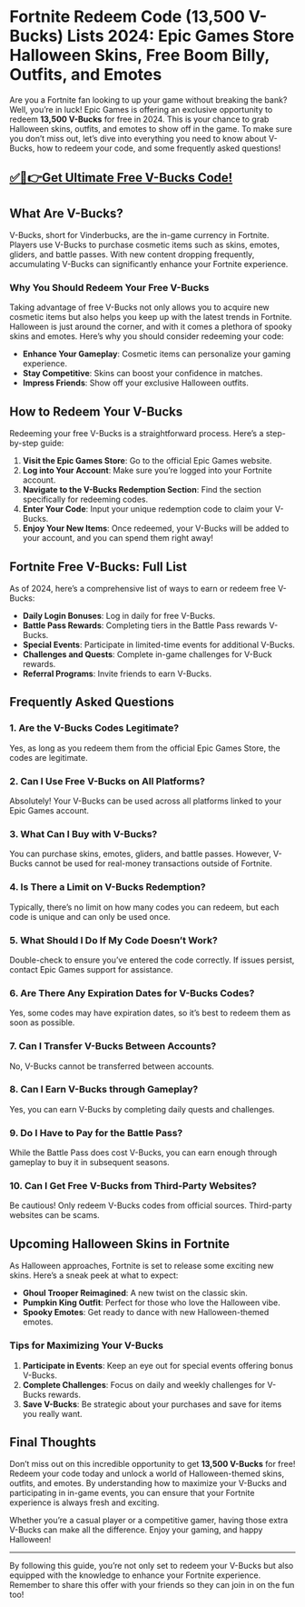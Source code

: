 # Fortnite Redeem Code (13,500 V-Bucks) Lists 2024: Epic Games Store Halloween Skins, Free Boom Billy, Outfits, and Emotes

Are you a Fortnite fan looking to up your game without breaking the bank? Well, you’re in luck! Epic Games is offering an exclusive opportunity to redeem **13,500 V-Bucks** for free in 2024. This is your chance to grab Halloween skins, outfits, and emotes to show off in the game. To make sure you don’t miss out, let’s dive into everything you need to know about V-Bucks, how to redeem your code, and some frequently asked questions!

## [✅🔴👉Get Ultimate Free V-Bucks Code!](https://mrlyons.github.io/freecode/)

## What Are V-Bucks?

V-Bucks, short for Vinderbucks, are the in-game currency in Fortnite. Players use V-Bucks to purchase cosmetic items such as skins, emotes, gliders, and battle passes. With new content dropping frequently, accumulating V-Bucks can significantly enhance your Fortnite experience.

### Why You Should Redeem Your Free V-Bucks

Taking advantage of free V-Bucks not only allows you to acquire new cosmetic items but also helps you keep up with the latest trends in Fortnite. Halloween is just around the corner, and with it comes a plethora of spooky skins and emotes. Here’s why you should consider redeeming your code:

- **Enhance Your Gameplay**: Cosmetic items can personalize your gaming experience.
- **Stay Competitive**: Skins can boost your confidence in matches.
- **Impress Friends**: Show off your exclusive Halloween outfits.

## How to Redeem Your V-Bucks

Redeeming your free V-Bucks is a straightforward process. Here’s a step-by-step guide:

1. **Visit the Epic Games Store**: Go to the official Epic Games website.
2. **Log into Your Account**: Make sure you’re logged into your Fortnite account.
3. **Navigate to the V-Bucks Redemption Section**: Find the section specifically for redeeming codes.
4. **Enter Your Code**: Input your unique redemption code to claim your V-Bucks.
5. **Enjoy Your New Items**: Once redeemed, your V-Bucks will be added to your account, and you can spend them right away!

## Fortnite Free V-Bucks: Full List

As of 2024, here’s a comprehensive list of ways to earn or redeem free V-Bucks:

- **Daily Login Bonuses**: Log in daily for free V-Bucks.
- **Battle Pass Rewards**: Completing tiers in the Battle Pass rewards V-Bucks.
- **Special Events**: Participate in limited-time events for additional V-Bucks.
- **Challenges and Quests**: Complete in-game challenges for V-Buck rewards.
- **Referral Programs**: Invite friends to earn V-Bucks.

## Frequently Asked Questions

### 1. **Are the V-Bucks Codes Legitimate?**
Yes, as long as you redeem them from the official Epic Games Store, the codes are legitimate.

### 2. **Can I Use Free V-Bucks on All Platforms?**
Absolutely! Your V-Bucks can be used across all platforms linked to your Epic Games account.

### 3. **What Can I Buy with V-Bucks?**
You can purchase skins, emotes, gliders, and battle passes. However, V-Bucks cannot be used for real-money transactions outside of Fortnite.

### 4. **Is There a Limit on V-Bucks Redemption?**
Typically, there’s no limit on how many codes you can redeem, but each code is unique and can only be used once.

### 5. **What Should I Do If My Code Doesn’t Work?**
Double-check to ensure you’ve entered the code correctly. If issues persist, contact Epic Games support for assistance.

### 6. **Are There Any Expiration Dates for V-Bucks Codes?**
Yes, some codes may have expiration dates, so it’s best to redeem them as soon as possible.

### 7. **Can I Transfer V-Bucks Between Accounts?**
No, V-Bucks cannot be transferred between accounts.

### 8. **Can I Earn V-Bucks through Gameplay?**
Yes, you can earn V-Bucks by completing daily quests and challenges.

### 9. **Do I Have to Pay for the Battle Pass?**
While the Battle Pass does cost V-Bucks, you can earn enough through gameplay to buy it in subsequent seasons.

### 10. **Can I Get Free V-Bucks from Third-Party Websites?**
Be cautious! Only redeem V-Bucks codes from official sources. Third-party websites can be scams.

## Upcoming Halloween Skins in Fortnite

As Halloween approaches, Fortnite is set to release some exciting new skins. Here’s a sneak peek at what to expect:

- **Ghoul Trooper Reimagined**: A new twist on the classic skin.
- **Pumpkin King Outfit**: Perfect for those who love the Halloween vibe.
- **Spooky Emotes**: Get ready to dance with new Halloween-themed emotes.

### Tips for Maximizing Your V-Bucks

1. **Participate in Events**: Keep an eye out for special events offering bonus V-Bucks.
2. **Complete Challenges**: Focus on daily and weekly challenges for V-Bucks rewards.
3. **Save V-Bucks**: Be strategic about your purchases and save for items you really want.

## Final Thoughts

Don’t miss out on this incredible opportunity to get **13,500 V-Bucks** for free! Redeem your code today and unlock a world of Halloween-themed skins, outfits, and emotes. By understanding how to maximize your V-Bucks and participating in in-game events, you can ensure that your Fortnite experience is always fresh and exciting.

Whether you’re a casual player or a competitive gamer, having those extra V-Bucks can make all the difference. Enjoy your gaming, and happy Halloween!

---

By following this guide, you’re not only set to redeem your V-Bucks but also equipped with the knowledge to enhance your Fortnite experience. Remember to share this offer with your friends so they can join in on the fun too!
